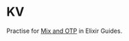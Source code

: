 # KV

Practise for [Mix and OTP](http://elixir-lang.org/getting-started/mix-otp/introduction-to-mix.html) in Elixir Guides.
